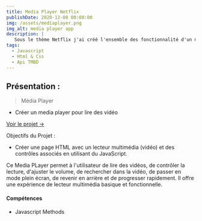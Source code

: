 ```yaml
---
title: Media Player Netflix
publishDate: 2020-12-08 00:00:00
img: /assets/mediaplayer.png
img_alt: media player app
description: |
   Sous le thème Netflix j'ai créé l'ensemble des fonctionnalité d'un média player pour lire des vidéo. 
tags:
  - Javascript
  - Html & Css
  - Api TMBD
---
```


## Présentation : 

> Média Player

- Créer un media player pour lire des vidéo

<a href="https://astro.build/">Voir le projet → </a>

Objectifs du Projet : 
 
- Créer une page HTML avec un lecteur multimédia (vidéo) et des contrôles 
associés en utilisant du JavaScript.

Ce Media PLayer permet à l'utilisateur de lire des vidéos, de contrôler la lecture, d'ajuster le 
volume, de rechercher dans la vidéo, de passer en mode plein écran, de revenir en arrière et 
de progresser rapidement. Il offre une expérience de lecteur multimédia basique et 
fonctionnelle.


#### Compétences

- Javascript Methods